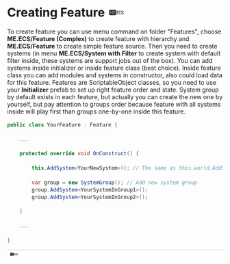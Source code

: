 # Creating Feature [![](Logo-Tiny.png)](/../../#glossary)
To create feature you can use menu command on folder "Features", choose **ME.ECS/Feature (Complex)** to create feature with hierarchy and **ME.ECS/Feature** to create simple feature source. Then you need to create systems (in menu **ME.ECS/System with Filter** to create system with default filter inside, these systems are support jobs out of the box). 
You can add systems inside initializer or inside feature class (best choice). Inside feature class you can add modules and systems in constructor, also could load data for this feature.
Features are ScriptableObject classes, so you need to use your **Initializer** prefab to set up right feature order and state.
System group by default exists in each feature, but actually you can create the new one by yourself, but pay attention to groups order because feature with all systems inside will play first than groups one-by-one inside this feature.
```csharp
public class YourFeature : Feature {

    ...

    protected override void OnConstruct() {

        this.AddSystem<YourNewSystem>(); // The same as this.world.AddSystem<YourNewSystem>();

        var group = new SystemGroup(); // Add new system group
        group.AddSystem<YourSystemInGroup1>();
        group.AddSystem<YourSystemInGroup2>();

    }

    ...

}
```

[![](Footer.png)](/../../#glossary)
